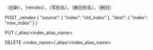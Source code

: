 （创新），（reindex），（写别名），（删旧别名），（删旧）


POST _reindex
{
  "source": {
    "index": "old_index"
  },
  "dest": {
    "index": "new_index"
  }
}


PUT <index>/_alias/<index_alias_name>

DELETE <index_name>/_alias/<index_alias_name>